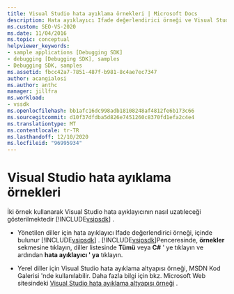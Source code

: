 ```yaml
---
title: Visual Studio hata ayıklama örnekleri | Microsoft Docs
description: Hata ayıklayıcı Ifade değerlendirici örneği ve Visual Studio hata ayıklama altyapısı örneği Visual Studio SDK kullanarak Visual Studio hata ayıklayıcıyı genişletmeyi gösterir.
ms.custom: SEO-VS-2020
ms.date: 11/04/2016
ms.topic: conceptual
helpviewer_keywords:
- sample applications [Debugging SDK]
- debugging [Debugging SDK], samples
- Debugging SDK, samples
ms.assetid: fbcc42a7-7851-487f-b981-8c4ae7ec7347
author: acangialosi
ms.author: anthc
manager: jillfra
ms.workload:
- vssdk
ms.openlocfilehash: bb1afc16dc998adb18108248af4812fe6b173c66
ms.sourcegitcommit: d10f37dfdba5d826e7451260c8370fd1efa2c4e4
ms.translationtype: MT
ms.contentlocale: tr-TR
ms.lasthandoff: 12/10/2020
ms.locfileid: "96995934"
---
```

# <a name="visual-studio-debugging-samples"></a>Visual Studio hata ayıklama örnekleri
İki örnek kullanarak Visual Studio hata ayıklayıcının nasıl uzatıleceği gösterilmektedir [!INCLUDE[vsipsdk](../../extensibility/includes/vsipsdk_md.md)] .

- Yönetilen diller için hata ayıklayıcı Ifade değerlendirici örneği, içinde bulunur [!INCLUDE[vsipsdk](../../extensibility/includes/vsipsdk_md.md)] . [!INCLUDE[vsipsdk](../../extensibility/includes/vsipsdk_md.md)]Penceresinde, **örnekler** sekmesine tıklayın, diller listesinde **Tümü** veya **C#** ' ye tıklayın ve ardından **hata ayıklayıcı ' ya** tıklayın.

- Yerel diller için Visual Studio hata ayıklama altyapısı örneği, MSDN Kod Galerisi 'nde kullanılabilir. Daha fazla bilgi için bkz. Microsoft Web sitesindeki [Visual Studio hata ayıklama altyapısı örneği](https://code.msdn.microsoft.com/Visual-Studio-Debug-Engine-c2e21c0e) .
